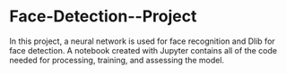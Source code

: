 # Face-Detection--Project
In this project, a neural network is used for face recognition and Dlib for face detection. A notebook created with Jupyter contains all of the code needed for processing, training, and assessing the model.
